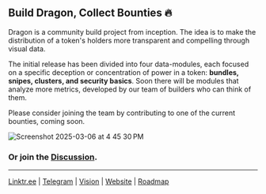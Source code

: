 ## Build Dragon, Collect Bounties 🔥

Dragon is a community build project from inception. The idea is to make the distribution of a token's holders more transparent and compelling through visual data.   

The initial release has been divided into four data-modules, each focused on a specific deception or concentration of power in a token: **bundles, snipes, clusters, and security basics**. Soon there will be modules that analyze more metrics, developed by our team of builders who can think of them.   

Please consider joining the team by contributing to one of the current bounties, coming soon.

![Screenshot 2025-03-06 at 4 45 30 PM](https://github.com/user-attachments/assets/6292af01-436b-4d15-b3ca-f7918c4a07a9)

### Or join the [Discussion](https://github.com/orgs/alpha-dragon-org/discussions).

---

[Linktr.ee](https://linktr.ee/alphadragon) |
[Telegram](https://t.me/+OU0SLVfcpEZhZWQx) | 
[Vision](https://dragon-12.gitbook.io/alpha-dragon) | 
[Website](https://alpha-dragon.ai/index.html) | 
[Roadmap](https://docs.google.com/presentation/d/e/2PACX-1vRWKTS6OiL_j0Xb707QJcrb18XhJQn8zdX7LgQIGvrWEaSPtL0cQAOz6_yt87lN3ZUMyIAFINNTh-LL/pub?start=true&loop=true&delayms=10000)
